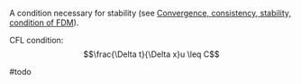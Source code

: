 
A condition necessary for stability (see [Convergence, consistency, stability, condition of FDM](Convergence,%20consistency,%20stability,%20condition%20of%20FDM.md)).

CFL condition:
$$\frac{\Delta t}{\Delta x}u \leq C$$

#todo 

